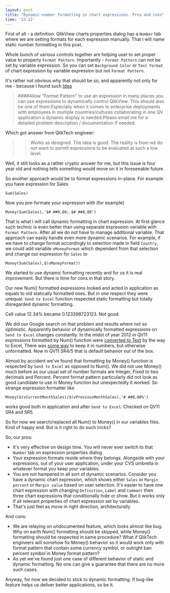 ```yaml
--- 
layout: post
title: "Dynamic number formatting in chart expressions. Pros and cons"
time: '23:12'
---
```


First of all - a definition. QlikView charts properties dialog has a `Number` tab where we are setting formats for each expression manually. That I will name static number formatting in this post.

Whole bunch of various controls together are helping user to set proper value to property `Format Pattern`. Importantly - `Format Pattern` can not be set by variable expression. So you can set `Background Color` or `Text Format` of chart expression by variable expression but not `Format Pattern`.

It's rather not obvious why that should be so, and apparently not only for me - because I found such [Idea][idea] 

> ####Allow "Format Pattern" to use an expression
>In many places you can use expressions to dynamically control QlikView. This should also be one of them.Especially when it comes to enterprise deployments with employees in multiple countries/cultures collaborating in one QV application a dynamic display is needed.Please email me for a detailed problem description / documentation if needed.

Which got answer from QlikTech engineer: 

> > Works as designed. The idea is good. The reality is from we do not want to permit expressions to be evaluated at such a low level.

Well, it still looks as a rather cryptic answer for me, but this issue is four year old and nothing tells something would move on it in foreseeable future.

So another approach would be to format expressions in-place. For example you have expression for Sales

    Sum(Sales)

Now you pre-formate your expression with (for example) 

    Money(Sum(Sales),'$# ##0,00;-$# ##0,00')

That is what I will call dynamic formatting in chart expression. At first glance such technic is even better than using separate expression variable with `Format Pattern`. After all we do not have to manage additional variable. That approach can easily handle even more dynamic scenarios. For example, if we have to change format accordingly to selection made in field `Country`, we could add variable `vMoneyFormat` which dependent from that selection and change our expression for `Sales` to

    Money(Sum(Sales),$(vMoneyFormat))

We started to use dynamic formatting recently and for us it is real improvement.
But there is time for cons in that story.

Our new Num() formatted expressions looked and acted in application as equals to old statically formatted ones. But in one respect they were unequal. `Send to Excel` function respected static formatting but totally disregarded dynamic formatting.

Cell value 12.34% became 0.123398723123. Not good.

We did our Google search on that problem and results where not so optimistic. Apparently behavior of dynamically formatted expressions on `Send to Excel` changes constantly. In the midst of year 2012 in QV11 expressions formatted by Num() function were [converted to Text][num_text] by the way to Excel, There was [some way][salesforce] to keep it in numbers, but otherwise unformatted. Now in QV11 SR4/5 that is default behavior out of the box. 

Almost by accident we've found that formatting by Money() function is respected by `Send to Excel` as opposed to Num(). We did not use Money() much before as our usual set of number formats are Integer, Fixed to two decimals and Percent. Percent format pattern particularly did not look as good candidate to use in Money function but unexpectedly it worked. So strange expression formatter like

    Money($(vCurrentMonthSales)/$(vPreviousMonthSales),'# ##0,00%')

works good both in application and after `Send to Excel`. Checked on QV11 SR4 and SR5.


So for now we search/replaced all Num() to Money() in our variables files. Kind of happy end.
But is it right to do such tricks?

So, our pros:

- It's very effective on design time. You will never ever switch to that `Number` tab on expression properties dialog.
- Your expression formats reside where they belongs. Alongside with your expressions, out of your user application, under your CVS umbrella in whatever format you keep your variables.
- You are not hampered in all sort of dynamic scenarios. Consider you have a dynamic chart expression, which shows either `Sales` or `Margin percent` or `Margin value` based on user selection. It's easier to have one chart expression with changing `Definition`, `Label` and `Comment` then three chart expressions that conditionally hide or show. But it works only if all relevant properties of chart expression set by variables.
- That's just feel as move in right direction, architecturally

And cons:

- We are relaying on undocumented feature, which looks almost like bug. Why on earth Num() formatting should be skipped, while Money() formatting should be respected in same procedure? What if QlikTech engineers will somehow fix Money() behavior so it would work only with format pattern that contain some currency symbol, or outright ban percent symbol in Money format pattern?
- As yet we've found just one case of different behavior of static and dynamic formatting. No one can give a guarantee that there are no more such cases.

Anyway, for now we decided to stick to dynamic formatting. If bug-like feature helps us deliver better applications, so be it.

[idea]: http://community.qlikview.com/ideas/1364
[num_text]: http://community.qlikview.com/thread/53189
[salesforce]: https://eu1.salesforce.com/articles/Basic/How-to-export-data-to-excel-as-number-in-version-11

